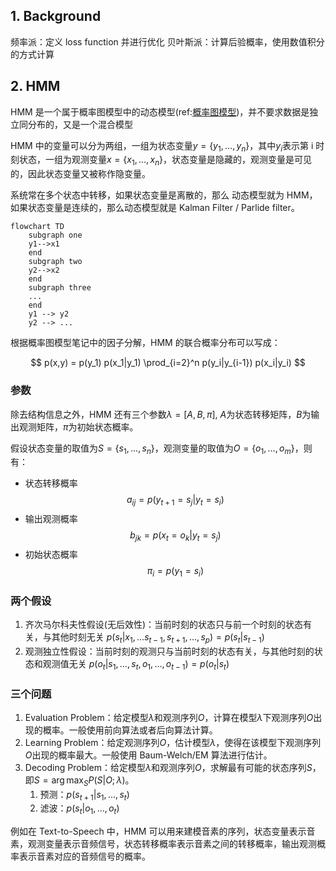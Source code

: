 ## 1. Background

频率派：定义 loss function 并进行优化
贝叶斯派：计算后验概率，使用数值积分的方式计算

## 2. HMM

HMM 是一个属于概率图模型中的动态模型(ref:[概率图模型](https://www.cnblogs.com/Blackteaxx/p/18180183))，并不要求数据是独立同分布的，又是一个混合模型

HMM 中的变量可以分为两组，一组为状态变量$y=\{y_1, \dots, y_n \}$，其中$y_i$表示第 i 时刻状态，一组为观测变量$x= \{x_1, \dots, x_n \}$，状态变量是隐藏的，观测变量是可见的，因此状态变量又被称作隐变量。

系统常在多个状态中转移，如果状态变量是离散的，那么 动态模型就为 HMM，如果状态变量是连续的，那么动态模型就是 Kalman Filter / Parlide filter。

```mermaid
flowchart TD
    subgraph one
    y1-->x1
    end
    subgraph two
    y2-->x2
    end
    subgraph three
    ...
    end
    y1 --> y2
    y2 --> ...
```

根据概率图模型笔记中的因子分解，HMM 的联合概率分布可以写成：

$$
p(x,y) = p(y_1) p(x_1|y_1) \prod_{i=2}^n p(y_i|y_{i-1}) p(x_i|y_i)
$$

### 参数

除去结构信息之外，HMM 还有三个参数$\lambda = [A, B, \pi]$, $A$为状态转移矩阵，$B$为输出观测矩阵，$\pi$为初始状态概率。

假设状态变量的取值为$S=\{s_1, \dots, s_n\}$，观测变量的取值为$O=\{o_1, \dots, o_m\}$，则有：

- 状态转移概率
  $$
  a_{ij} = p(y_{t+1}=s_j|y_t=s_i)
  $$
- 输出观测概率
  $$
  b_{jk} = p(x_t=o_k|y_t=s_j)
  $$
- 初始状态概率
  $$
  \pi_i = p(y_1=s_i)
  $$

### 两个假设

1. 齐次马尔科夫性假设(无后效性)：当前时刻的状态只与前一个时刻的状态有关，与其他时刻无关
   $p(s_t | x_1, \dots s_{t-1},s_{t+1},\dots, s_{p}) = p(s_t | s_{t-1})$
2. 观测独立性假设：当前时刻的观测只与当前时刻的状态有关，与其他时刻的状态和观测值无关
   $p(o_t|s_1,\dots,s_t,o_1,\dots, o_{t-1}) = p(o_t|s_t)$

### 三个问题

1. Evaluation Problem：给定模型$\lambda$和观测序列$O$，计算在模型$\lambda$下观测序列$O$出现的概率。一般使用前向算法或者后向算法计算。
2. Learning Problem：给定观测序列$O$，估计模型$\lambda$，使得在该模型下观测序列$O$出现的概率最大。一般使用 Baum-Welch/EM 算法进行估计。
3. Decoding Problem：给定模型$\lambda$和观测序列$O$，求解最有可能的状态序列$S$，即$S = \arg \max_S P(S|O;\lambda)$。
   1. 预测：$p(s_{t+1}|s_1, \dots, s_t)$
   2. 滤波：$p(s_t|o_1, \dots, o_t)$

例如在 Text-to-Speech 中，HMM 可以用来建模音素的序列，状态变量表示音素，观测变量表示音频信号，状态转移概率表示音素之间的转移概率，输出观测概率表示音素对应的音频信号的概率。
